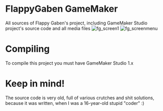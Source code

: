 # FlappyGaben GameMaker
All sources of Flappy Gaben's project, including GameMaker Studio project's source code and all media files
![fg_screen1](https://i.imgur.com/ACLJeFv.jpg)
![fg_screenmenu](https://i.imgur.com/siBRnyR.jpg)

# Compiling
To compile this project you must have GameMaker Studio 1.x

# Keep in mind!
The source code is very old, full of various crutches and shit solutions, because it was written, when I was a 16-year-old stupid "coder" :)
